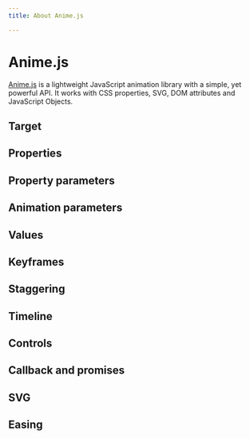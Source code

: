 ```yaml
---
title: About Anime.js

---
```


# Anime.js

[Anime.js](https://animejs.com/) is a lightweight JavaScript animation library with a simple, yet powerful API. It works with CSS properties, SVG, DOM attributes and JavaScript Objects. 

## Target
## Properties
## Property parameters
## Animation parameters
## Values
## Keyframes
## Staggering
## Timeline
## Controls
## Callback and promises
## SVG
## Easing

